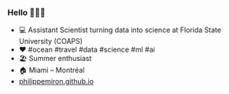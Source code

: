 ### Hello 👋👨‍💻

- 💻 Assistant Scientist turning data into science at Florida State University (COAPS)
- ♥️ #ocean #travel #data #science #ml #ai
- 🏖️ Summer enthusiast
- 🏠 Miami – Montréal
- [philippemiron.github.io](https://philippemiron.github.io/)

<!--
**philippemiron/philippemiron** is a ✨ _special_ ✨ repository because its `README.md` (this file) appears on your GitHub profile.

Here are some ideas to get you started:

- 🔭 I’m currently working on ...
- 🌱 I’m currently learning ...
- 👯 I’m looking to collaborate on ...
- 🤔 I’m looking for help with ...
- 💬 Ask me about ...
- 📫 How to reach me: ...
- 😄 Pronouns: ...
- ⚡ Fun fact: ...
-->
